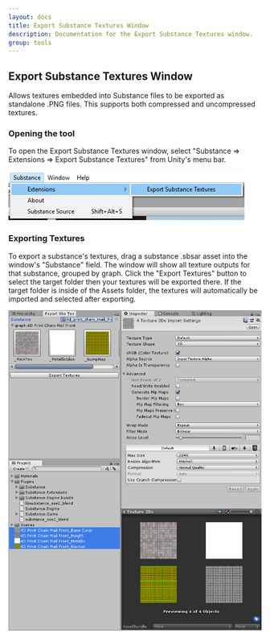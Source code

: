 ```yaml
---
layout: docs
title: Export Substance Textures Window
description: Documentation for the Export Substance Textures window.
group: tools
---
```


Export Substance Textures Window
-----------------------------------------------
Allows textures embedded into Substance files to be exported as standalone .PNG files. This supports both compressed and uncompressed textures.

### Opening the tool
To open the Export Substance Textures window, select "Substance => Extensions => Export Substance Textures" from Unity's menu bar.

![Window menu item](../images/tools/ExpSbsTex01.png)

### Exporting Textures
To export a substance's textures, drag a substance .sbsar asset into the window's "Substance" field. The window will show all texture outputs for that substance, grouped by graph. Click the "Export Textures" button to select the target folder then your textures will be exported there. If the target folder is inside of the Assets folder, the textures will automatically be imported and selected after exporting.

![Window and export results](../images/tools/ExpSbsTex05.png)
